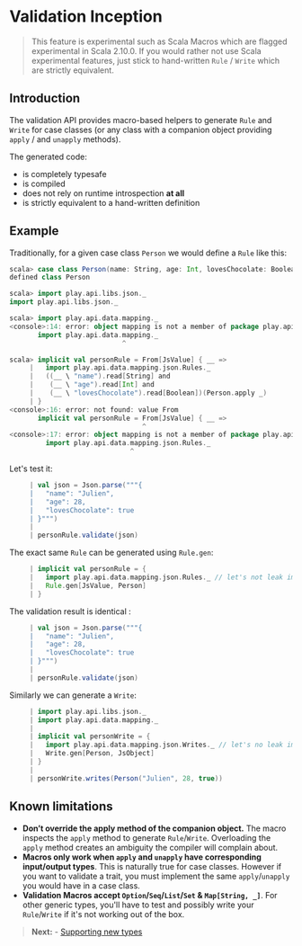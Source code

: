 # Validation Inception

> This feature is experimental such as Scala Macros which are flagged experimental in Scala 2.10.0.
> If you would rather not use Scala experimental features, just stick to hand-written `Rule` / `Write` which are strictly equivalent.

## Introduction

The validation API provides macro-based helpers to generate `Rule` and `Write` for case classes (or any class with a companion object providing `apply` / and `unapply` methods).

The generated code:

- is completely typesafe
- is compiled
- does not rely on runtime introspection **at all**
- is strictly equivalent to a hand-written definition

## Example

Traditionally, for a given case class `Person` we would define a `Rule` like this:

```scala
scala> case class Person(name: String, age: Int, lovesChocolate: Boolean)
defined class Person
```

```scala
scala> import play.api.libs.json._
import play.api.libs.json._

scala> import play.api.data.mapping._
<console>:14: error: object mapping is not a member of package play.api.data
       import play.api.data.mapping._
                            ^

scala> implicit val personRule = From[JsValue] { __ =>
     |   import play.api.data.mapping.json.Rules._
     |   ((__ \ "name").read[String] and
     |    (__ \ "age").read[Int] and
     |    (__ \ "lovesChocolate").read[Boolean])(Person.apply _)
     | }
<console>:16: error: not found: value From
       implicit val personRule = From[JsValue] { __ =>
                                 ^
<console>:17: error: object mapping is not a member of package play.api.data
         import play.api.data.mapping.json.Rules._
                              ^
```

Let's test it:

```scala
     | val json = Json.parse("""{
     |   "name": "Julien",
     |   "age": 28,
     |   "lovesChocolate": true
     | }""")
     | 
     | personRule.validate(json)
```

The exact same `Rule` can be generated using `Rule.gen`:

```scala
     | implicit val personRule = {
     |   import play.api.data.mapping.json.Rules._ // let's not leak implicits everywhere
     |   Rule.gen[JsValue, Person]
     | }
```

The validation result is identical :

```scala
     | val json = Json.parse("""{
     |   "name": "Julien",
     |   "age": 28,
     |   "lovesChocolate": true
     | }""")
     | 
     | personRule.validate(json)
```

Similarly we can generate a `Write`:

```scala
     | import play.api.libs.json._
     | import play.api.data.mapping._
     | 
     | implicit val personWrite = {
     |   import play.api.data.mapping.json.Writes._ // let's no leak implicits everywhere
     |   Write.gen[Person, JsObject]
     | }
     | 
     | personWrite.writes(Person("Julien", 28, true))
```

## Known limitations

 - **Don’t override the apply method of the companion object.** The macro inspects the `apply` method to generate `Rule`/`Write`. Overloading the `apply` method creates an ambiguity the compiler will complain about.
 - **Macros only work when `apply` and `unapply` have corresponding input/output types**. This is naturally true for case classes. However if you want to validate a trait, you must implement the same `apply`/`unapply` you would have in a case class.
 - **Validation Macros accept `Option`/`Seq`/`List`/`Set` & `Map[String, _]`**. For other generic types, you'll have to test and possibly write your `Rule`/`Write` if it's not working out of the box.

> **Next:** - [Supporting new types](ScalaValidationExtensions.md)
